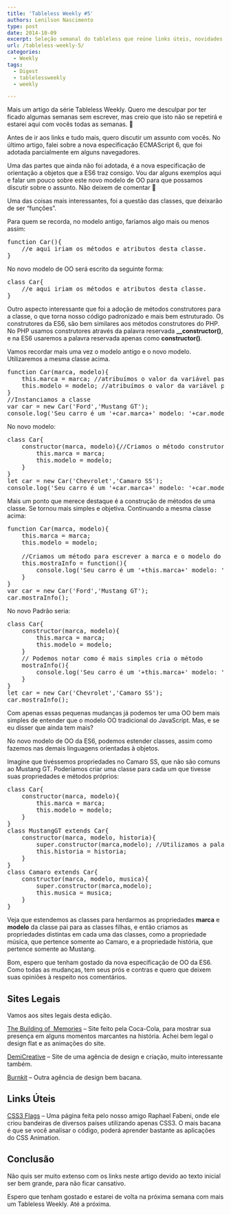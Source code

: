 ```yaml
---
title: 'Tableless Weekly #5'
authors: Lenilson Nascimento
type: post
date: 2014-10-09
excerpt: Seleção semanal do tableless que reúne links úteis, novidades no mercado front end e alguns sites bem legais.
url: /tableless-weekly-5/
categories:
  - Weekly
tags:
  - Digest
  - tablelessweekly
  - weekly

---
```

Mais um artigo da série Tableless Weekly. Quero me desculpar por ter ficado algumas semanas sem escrever, mas creio que isto não se repetirá e estarei aqui com vocês todas as semanas. 🙂

Antes de ir aos links e tudo mais, quero discutir um assunto com vocês. No último artigo, falei sobre a nova especificação ECMAScript 6, que foi adotada parcialmente em alguns navegadores.

Uma das partes que ainda não foi adotada, é a nova especificação de orientação a objetos que a ES6 traz consigo. Vou dar alguns exemplos aqui e falar um pouco sobre este novo modelo de OO para que possamos discutir sobre o assunto. Não deixem de comentar 🙂

Uma das coisas mais interessantes, foi a questão das classes, que deixarão de ser &#8220;funções&#8221;.

Para quem se recorda, no modelo antigo, faríamos algo mais ou menos assim:

<pre>function Car(){
    //e aqui iriam os métodos e atributos desta classe.
}
</pre>

No novo modelo de OO será escrito da seguinte forma:

<pre>class Car{
    //e aqui iriam os métodos e atributos desta classe.
}
</pre>

Outro aspecto interessante que foi a adoção de métodos construtores para a classe, o que torna nosso código padronizado e mais bem estruturado. Os construtores da ES6, são bem similares aos métodos construtores do PHP. No PHP usamos construtores através da palavra reservada **__constructor()**, e na ES6 usaremos a palavra reservada apenas como **constructor()**.

Vamos recordar mais uma vez o modelo antigo e o novo modelo. Utilizaremos a mesma classe acima.

<pre>function Car(marca, modelo){
    this.marca = marca; //atribuímos o valor da variável passada ao instanciar a classe à uma de suas propriedades
    this.modelo = modelo; //atribuímos o valor da variável passada ao instanciar a classe à uma de suas propriedades
}
//Instanciamos a classe
var car = new Car('Ford','Mustang GT');
console.log('Seu carro é um '+car.marca+' modelo: '+car.modelo);
</pre>

No novo modelo:

<pre>class Car{
    constructor(marca, modelo){//Criamos o método construtor para atribuir variáveis para as propriedades
        this.marca = marca;
        this.modelo = modelo;
    }
}
let car = new Car('Chevrolet','Camaro SS');
console.log('Seu carro é um '+car.marca+' modelo: '+car.modelo);</pre>

Mais um ponto que merece destaque é a construção de métodos de uma classe. Se tornou mais simples e objetiva. Continuando a mesma classe acima:

<pre>function Car(marca, modelo){
    this.marca = marca;
    this.modelo = modelo;

    //Criamos um método para escrever a marca e o modelo do carro
    this.mostraInfo = function(){
        console.log('Seu carro é um '+this.marca+' modelo: '+this.modelo);
    }
}
var car = new Car('Ford','Mustang GT');
car.mostraInfo();</pre>

No novo Padrão seria:

<pre>class Car{
    constructor(marca, modelo){
        this.marca = marca;
        this.modelo = modelo;
    }
    // Podemos notar como é mais simples cria o método
    mostraInfo(){
        console.log('Seu carro é um '+this.marca+' modelo: '+this.modelo);
    }
}
let car = new Car('Chevrolet','Camaro SS');
car.mostraInfo();</pre>

Com apenas essas pequenas mudanças já podemos ter uma OO bem mais simples de entender que o modelo OO tradicional do JavaScript. Mas, e se eu disser que ainda tem mais?

No novo modelo de OO da ES6, podemos estender classes, assim como fazemos nas demais linguagens orientadas à objetos.

Imagine que tivéssemos propriedades no Camaro SS, que não são comuns ao Mustang GT. Poderíamos criar uma classe para cada um que tivesse suas propriedades e métodos próprios:

<pre>class Car{
    constructor(marca, modelo){
        this.marca = marca;
        this.modelo = modelo;
    }
}
class MustangGT extends Car{
    constructor(marca, modelo, historia){
        super.constructor(marca,modelo); //Utilizamos a palavra reservada super para chamar um método da classe pai
        this.historia = historia;
    }
}
class Camaro extends Car{
    constructor(marca, modelo, musica){
        super.constructor(marca,modelo);
        this.musica = musica;
    }
}</pre>

Veja que estendemos as classes para herdarmos as propriedades **marca** e **modelo** da classe pai para as classes filhas, e então criamos as propriedades distintas em cada uma das classes, como a propriedade música, que pertence somente ao Camaro, e a propriedade história, que pertence somente ao Mustang.

Bom, espero que tenham gostado da nova especificação de OO da ES6. Como todas as mudanças, tem seus prós e contras e quero que deixem suas opiniões à respeito nos comentários.

## Sites Legais

Vamos aos sites legais desta edição.

[The Building of  Memories][1] &#8211; Site feito pela Coca-Cola, para mostrar sua presença em alguns momentos marcantes na história. Achei bem legal o design flat e as animações do site.

[DemiCreative][2] &#8211; Site de uma agência de design e criação, muito interessante também.

[Burnkit][3] &#8211; Outra agência de design bem bacana.

## Links Úteis

[CSS3 Flags][4] &#8211; Uma página feita pelo nosso amigo Raphael Fabeni, onde ele criou bandeiras de diversos países utilizando apenas CSS3. O mais bacana é que se você analisar o código, poderá aprender bastante as aplicações do CSS Animation.

## Conclusão

Não quis ser muito extenso com os links neste artigo devido ao texto inicial ser bem grande, para não ficar cansativo.

Espero que tenham gostado e estarei de volta na próxima semana com mais um Tableless Weekly. Até a próxima.

 [1]: https://www.thebuildingofmemories.com/
 [2]: https://demicreative.com/
 [3]: https://www.burnkit.com/
 [4]: https://www.raphaelfabeni.com.br/flags-css3/